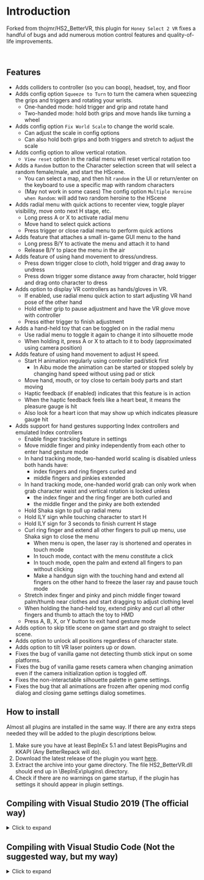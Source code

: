 # Introduction
Forked from thojmr/HS2_BetterVR, this plugin for `Honey Select 2 VR` fixes a handful of bugs and add numerous motion control features and quality-of-life improvements.

</br>

## Features
- Adds colliders to controller (so you can boop), headset, toy, and floor
- Adds config option `Squeeze to Turn` to turn the camera when squeezing the grips and triggers and rotating your wrists.
    - One-handed mode: hold trigger and grip and rotate hand
    - Two-handed mode: hold both grips and move hands like turning a wheel
- Adds config option `Fix World Scale` to change the world scale.
    - Can adjust the scale in config options
    - Can also hold both grips and both triggers and stretch to adjust the scale
- Adds config option to allow vertical rotation.
    - `View reset` option in the radial menu will reset vertical rotation too
- Adds a `Random` button to the Character selection screen that will select a random female/male, and start the HScene.
    - You can select a map, and then hit `random` in the UI or return/enter on the keyboard to use a specific map with random characters
    - (May not work in some cases) The config option `Multiple Heroine when Random`: will add two random heroine to the HScene
- Adds radial menu with quick actions to recenter view, toggle player visibility, move onto next H stage, etc.
    - Long press A or X to activate radial menu
    - Move hand to select quick actions
    - Press trigger or close radial menu to perform quick actions
- Adds feature that attaches a small in-game GUI menu to the hand
    - Long press B/Y to activate the menu and attach it to hand
    - Release B/Y to place the menu in the air
- Adds feature of using hand movement to dress/undress.
    - Press down trigger close to cloth, hold trigger and drag away to undress
    - Press down trigger some distance away from character, hold trigger and drag onto character to dress
- Adds option to display VR controllers as hands/gloves in VR.
    - If enabled, use radial menu quick action to start adjusting VR hand pose of the other hand
    - Hold either grip to pause adjustment and have the VR glove move with controller
    - Press either trigger to finish adjustment
- Adds a hand-held toy that can be toggled on in the radial menu
    - Use radial menu to toggle it again to change it into silhouette mode
    - When holding it, press A or X to attach to it to body (approximated using camera position)
- Adds feature of using hand movement to adjust H speed.
    - Start H animation regularly using controller pad/stick first
        - In Aibu mode the animation can be started or stopped solely by changing hand speed without using pad or stick 
    - Move hand, mouth, or toy close to certain body parts and start moving
    - Haptic feedback (if enabled) indicates that this feature is in action
    - When the haptic feedback feels like a heart beat, it means the pleasure gauge is hit
    - Also look for a heart icon that may show up which indicates pleasure gauge hit
- Adds support for hand gestures supporting Index controllers and emulated Index controllers
    - Enable finger tracking feature in settings
    - Move middle finger and pinky independently from each other to enter hand gesture mode
    - In hand tracking mode, two-handed world scaling is disabled unless both hands have:
        - index fingers and ring fingers curled and
        - middle fingers and pinkies extended
    - In hand tracking mode, one-handed world grab can only work when grab character waist and vertical rotation is locked unless
        - the index finger and the ring finger are both curled and
        - the middle finger and the pinky are both extended
    - Hold Shaka sign to pull up radial menu
    - Hold ILY sign while touching character to start H
    - Hold ILY sign for 3 seconds to finish current H stage
    - Curl ring finger and extend all other fingers to pull up menu, use Shaka sign to close the menu
        - When menu is open, the laser ray is shortened and operates in touch mode
        - In touch mode, contact with the menu constitute a click
        - In touch mode, open the palm and extend all fingers to pan without clicking
        - Make a handgun sign with the touching hand and extend all fingers on the other hand to freeze the laser ray and pause touch mode 
    - Stretch index finger and pinky and pinch middle finger toward palm/thumb near clothes and start dragging to adjust clothing level
    - When holding the hand-held toy, extend pinky and curl all other fingers and thumb to attach the toy to HMD
    - Press A, B, X, or Y button to exit hand gesture mode
- Adds option to skip title scene on game start and go straight to select scene.
- Adds option to unlock all positions regardless of character state.
- Adds option to tilt VR laser pointers up or down. 
- Fixes the bug of vanilla game not detecting thumb stick input on some platforms.
- Fixes the bug of vanilla game resets camera when changing animation even if the camera initialization option is toggled off.
- Fixes the non-interactable silhouette palette in game settings.
- Fixes the bug that all animations are frozen after opening mod config dialog and closing game settings dialog sometimes.

## How to install
Almost all plugins are installed in the same way. If there are any extra steps needed they will be added to the plugin descriptions below.
1. Make sure you have at least BepInEx 5.1 and latest BepisPlugins and KKAPI (Any BetterRepack will do).
2. Download the latest release of the plugin you want [here](https://github.com/KhLTz/HS2_BetterVR/releases).
3. Extract the archive into your game directory. The file HS2_BetterVR.dll should end up in \BepInEx\plugins\ directory.
4. Check if there are no warnings on game startup, if the plugin has settings it should appear in plugin settings.

## Compiling with Visual Studio 2019 (The official way)
<details>
  <summary>Click to expand</summary>
Simply clone this repository to your drive and use the free version of Visual Studio 2019 for C# to compile it. Hit build and all necessary dependencies should be automatically downloaded. Check the following links for useful tutorials. If you are having trouble or want to try to make your own plugin/mod, feel free to ask for help in modding channels of either the [Koikatsu](https://discord.gg/hevygx6) or [IllusionSoft](https://discord.gg/F3bDEFE) Discord servers.
- https://help.github.com/en/github/creating-cloning-and-archiving-repositories/cloning-a-repository
- https://docs.microsoft.com/en-us/visualstudio/get-started/csharp/?view=vs-2019
- https://docs.microsoft.com/en-us/visualstudio/ide/troubleshooting-broken-references?view=vs-2019
</details>
    
## Compiling with Visual Studio Code (Not the suggested way, but my way)
<details>
  <summary>Click to expand</summary>
    
Simply clone this repository to your drive and use Visual Studio Code.  
Install the C# extension for VSCode. 
Make sure the following directory exists `C:/Program Files (x86)/Microsoft Visual Studio/2019/Community/MSBuild/Current/Bin/msbuild.exe`.  If not you will need to install the VS2019 MS build tools (There may be other ways to build, but this is the one that eventually worked for me)
Install nuget.exe and set the environment path to it. 
Then use `nuget install -OutputDirectory ../packages` to install the dependancies from the \BetterVR\ directory.  
You will need to grab the VR version of Assembly-CSharp.dll, and SteamVR.dll from the HS2 game directory as well. The standard Assembly-CSharp.dll does not include the HS2VR class.
Finally create a build script with tasks.json in VSCode.
Example build task:
```json
{
    "label": "build-BetterVR",
    "command": "C:/Program Files (x86)/Microsoft Visual Studio/2019/Community/MSBuild/Current/Bin/msbuild.exe",
    "type": "process",
    "args": [
        "${workspaceFolder}/BetterVR/BetterVR.csproj",
        "/property:GenerateFullPaths=true",
        "/consoleloggerparameters:NoSummary"
    ],
    "presentation": {
        "reveal": "silent"
    },
    "problemMatcher": "$msCompile",
},
{
    "label": "build-and-copy",
    "type": "shell",
    "command": "cp ./bin/HS2_BetterVR.dll '<HS2_Install_DIR>/BepInEx/plugins/'",
    "dependsOn": "build-BetterVR",
    "group": {
        "kind": "build",
        "isDefault": true
    },
    "presentation": {
        "echo": true,
        "reveal": "silent",
        "focus": false,
        "panel": "shared",
        "showReuseMessage": true,
        "clear": false
    }
}
```
If sucessfull you should see a HS2_BetterVR.dll file in .\bin\
</details>
    
